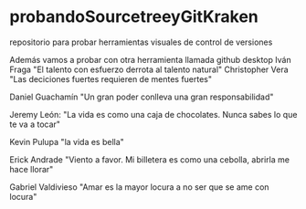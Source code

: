 # probandoSourcetreeyGitKraken
repositorio para probar herramientas visuales de control de versiones 

Además vamos a probar con otra herramienta llamada github desktop
Iván Fraga "El talento con esfuerzo derrota al talento natural"
Christopher Vera "Las deciciones fuertes requieren de mentes fuertes"

Daniel Guachamín "Un gran poder conlleva una gran responsabilidad"


Jeremy León: "La vida es como una caja de chocolates. Nunca sabes lo que te va a tocar"

Kevin Pulupa "la vida es bella"

Erick Andrade "Viento a favor. Mi billetera es como una cebolla, abrirla me hace llorar"

Gabriel Valdivieso "Amar es la mayor locura a no ser que se ame con locura"